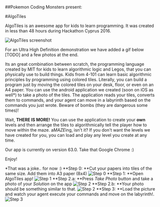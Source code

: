 ##Pokemon Coding Monsters present:

#AlgoTiles

AlgoTiles is an awesome app for kids to learn programming. It was created in less than 48 hours during Hackathon Cyprus 2016.

![AlgoTiles screenshot](/doc-images/screenshot.jpg "AlgoTiles screenshot")

For an Ultra High Definition demonstration we have added a gif below [TODO] and a few photos at the end.

Its an great combination between scratch, the programming language created by MIT for kids to learn algorithmic logic and Legos, that you can physically use to build things. Kids from 4-101 can learn basic algorithmic principles by programming using colored tiles. Literally, you can build a program just by moving the colored tiles on your desk, floor, or even on an A4 paper. You can use the android application we created (soon on iOS as well*) to take a photo of the tiles. The application reads your tiles, converts them to commands, and your agent can move in a labyrinth based on the commands you just wrote. Beware of bombs (they are dangerous some times)!

Wait, **THERE IS MORE!** You can use the application to create your **own** levels and then arrange the tiles to algorithmically tell the player how to move within the maze. a*MAZE*ing, isn't it? If you don't want the levels we have created for you, you can load and play any level you create at any time. 

Our app is currently on version 63.0. Take that Google Chrome :)

Enjoy!


*That was a joke.. for now :) 
**Step 0: **Cut your papers into tiles of the same size. Add them into A3 paper (8x4)
![Step 0](/doc-images/step0.jpg "Cut your papers into tiles of the same size. Add them into A3 paper (8x4)")
**Step 1: **Open AlgoTiles app!
![Step 1](/doc-images/step1.jpg "Open AlgoTiles app!")
**Step 2.a: **Press *Take Photo* button and take a photo of your *Solution* on the app
![Step 2](/doc-images/step2.jpg "Press *Take Photo* button and take a photo of your *Solution* on the app")
**Step 2.b: **Your photo should be something similar to that.
![Step 2](/doc-images/step2-board.jpg "Your photo should be something similar to that.")
**Step 3: **Load the picture and watch your agent execute your commands and move on the labyrinth!.
![Step 3](/doc-images/step-3.jpg "Load the picture and watch your agent execute your commands and move on the labyrinth!.")